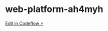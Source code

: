 # web-platform-ah4myh

[Edit in Codeflow ⚡️](https://stackblitz.com/~/github.com/Arjun-Raghav/web-platform-ah4myh)